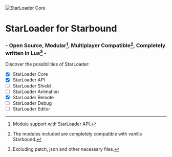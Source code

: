 ![StarLoader Core](https://media.discordapp.net/attachments/970399339677618276/1031906771054366830/Starloader.png?width=630&height=630)
# StarLoader for Starbound
### - Open Source, Modular[^modular], Multiplayer Compatible[^compatible], Completely written in Lua[^onlylua] - 
Discover the possibilities of StarLoader:

- [x] StarLoader Core
- [x] StarLoader API
- [ ] StarLoader Shield
- [ ] StarLoader Animation
- [x] StarLoader Remote
- [ ] StarLoader Debug
- [ ] StarLoader Editor

[^modular]: Module support with StarLoader API.
[^compatible]: The modules included are completely compatible with vanilla Starbound.
[^onlylua]: Excluding patch, json and other necessary files.
